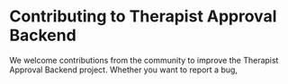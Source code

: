 # Contributing to Therapist Approval Backend

We welcome contributions from the community to improve the Therapist Approval Backend project. Whether you want to report a bug, 



